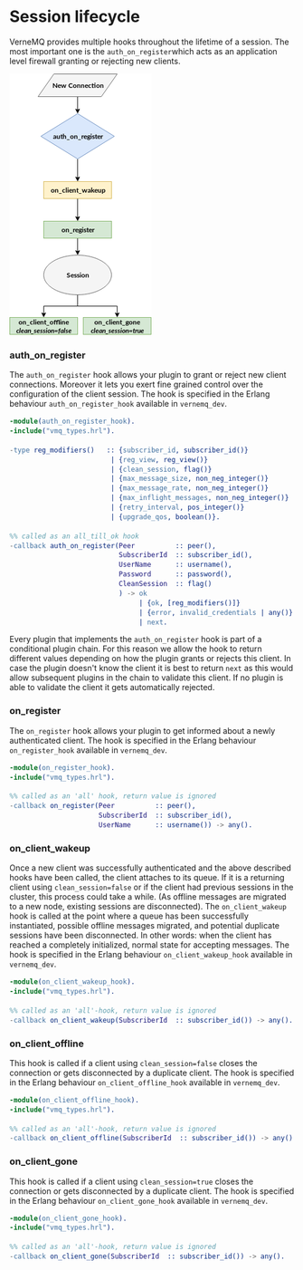 # Session lifecycle

VerneMQ provides multiple hooks throughout the lifetime of a session. The most important one is the `auth_on_register`which acts as an application level firewall granting or rejecting new clients.

![](../.gitbook/assets/session_lifecycle.png)

### auth\_on\_register

The `auth_on_register` hook allows your plugin to grant or reject new client connections. Moreover it lets you exert fine grained control over the configuration of the client session. The hook is specified in the Erlang behaviour `auth_on_register_hook` available in `vernemq_dev`.

```erlang
-module(auth_on_register_hook).
-include("vmq_types.hrl").

-type reg_modifiers()   :: {subscriber_id, subscriber_id()}
                         | {reg_view, reg_view()}
                         | {clean_session, flag()}
                         | {max_message_size, non_neg_integer()}
                         | {max_message_rate, non_neg_integer()}
                         | {max_inflight_messages, non_neg_integer()}
                         | {retry_interval, pos_integer()}
                         | {upgrade_qos, boolean()}.

%% called as an all_till_ok hook
-callback auth_on_register(Peer          :: peer(),
                           SubscriberId  :: subscriber_id(),
                           UserName      :: username(),
                           Password      :: password(),
                           CleanSession  :: flag()
                           ) -> ok
                                | {ok, [reg_modifiers()]}
                                | {error, invalid_credentials | any()}
                                | next.
```

Every plugin that implements the `auth_on_register` hook is part of a conditional plugin chain. For this reason we allow the hook to return different values depending on how the plugin grants or rejects this client. In case the plugin doesn't know the client it is best to return `next` as this would allow subsequent plugins in the chain to validate this client. If no plugin is able to validate the client it gets automatically rejected.

### on\_register

The `on_register` hook allows your plugin to get informed about a newly authenticated client. The hook is specified in the Erlang behaviour `on_register_hook` available in `vernemq_dev`.

```erlang
-module(on_register_hook).
-include("vmq_types.hrl").

%% called as an 'all' hook, return value is ignored
-callback on_register(Peer          :: peer(),
                      SubscriberId  :: subscriber_id(),
                      UserName      :: username()) -> any().
```

### on\_client\_wakeup

Once a new client was successfully authenticated and the above described hooks have been called, the client attaches to its queue. If it is a returning client using `clean_session=false` or if the client had previous sessions in the cluster, this process could take a while. \(As offline messages are migrated to a new node, existing sessions are disconnected\). The `on_client_wakeup` hook is called at the point where a queue has been successfully instantiated, possible offline messages migrated, and potential duplicate sessions have been disconnected. In other words: when the client has reached a completely initialized, normal state for accepting messages. The hook is specified in the Erlang behaviour `on_client_wakeup_hook` available in `vernemq_dev`.

```erlang
-module(on_client_wakeup_hook).
-include("vmq_types.hrl").

%% called as an 'all'-hook, return value is ignored
-callback on_client_wakeup(SubscriberId  :: subscriber_id()) -> any().
```

### on\_client\_offline

This hook is called if a client using `clean_session=false` closes the connection or gets disconnected by a duplicate client. The hook is specified in the Erlang behaviour `on_client_offline_hook` available in `vernemq_dev`.

```erlang
-module(on_client_offline_hook).
-include("vmq_types.hrl").

%% called as an 'all'-hook, return value is ignored
-callback on_client_offline(SubscriberId  :: subscriber_id()) -> any().
```

### on\_client\_gone

This hook is called if a client using `clean_session=true` closes the connection or gets disconnected by a duplicate client. The hook is specified in the Erlang behaviour `on_client_gone_hook` available in `vernemq_dev`.

```erlang
-module(on_client_gone_hook).
-include("vmq_types.hrl").

%% called as an 'all'-hook, return value is ignored
-callback on_client_gone(SubscriberId  :: subscriber_id()) -> any().
```

